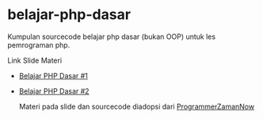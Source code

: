 # belajar-php-dasar
Kumpulan sourcecode belajar php dasar (bukan OOP) untuk les pemrograman php.

Link Slide Materi

- [Belajar PHP Dasar #1](https://docs.google.com/presentation/d/1rBZNQgazMxXMYLPkiYgjQNTiZEsodg8eVarvglD59lE/edit?usp=sharing)
- [Belajar PHP Dasar #2](https://docs.google.com/presentation/d/1pAXtb8VMPwJamrhlVtUkq6Yyy03D3VOyJ2L-VSNo8xw/edit?usp=sharing)

    Materi pada slide dan sourcecode diadopsi dari [ProgrammerZamanNow](https://www.programmerzamannow.com/)